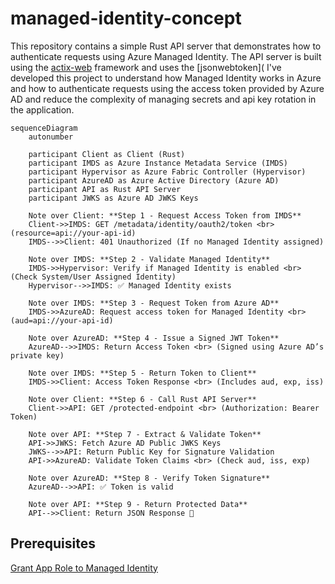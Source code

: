 # managed-identity-concept

This repository contains a simple Rust API server that demonstrates how to authenticate requests using Azure Managed Identity. The API server is built using the [actix-web](https://actix.rs/) framework and uses the [jsonwebtoken](
I've developed this project to understand how Managed Identity works in Azure and how to authenticate requests using the access token provided by Azure AD and reduce the complexity of managing secrets and api key rotation in the application.

```mermaid
sequenceDiagram
    autonumber

    participant Client as Client (Rust)
    participant IMDS as Azure Instance Metadata Service (IMDS)
    participant Hypervisor as Azure Fabric Controller (Hypervisor)
    participant AzureAD as Azure Active Directory (Azure AD)
    participant API as Rust API Server
    participant JWKS as Azure AD JWKS Keys

    Note over Client: **Step 1 - Request Access Token from IMDS**
    Client->>IMDS: GET /metadata/identity/oauth2/token <br> (resource=api://your-api-id)
    IMDS-->>Client: 401 Unauthorized (If no Managed Identity assigned)

    Note over IMDS: **Step 2 - Validate Managed Identity**
    IMDS->>Hypervisor: Verify if Managed Identity is enabled <br> (Check System/User Assigned Identity)
    Hypervisor-->>IMDS: ✅ Managed Identity exists

    Note over IMDS: **Step 3 - Request Token from Azure AD**
    IMDS->>AzureAD: Request access token for Managed Identity <br> (aud=api://your-api-id)
    
    Note over AzureAD: **Step 4 - Issue a Signed JWT Token**
    AzureAD-->>IMDS: Return Access Token <br> (Signed using Azure AD’s private key)

    Note over IMDS: **Step 5 - Return Token to Client**
    IMDS->>Client: Access Token Response <br> (Includes aud, exp, iss)

    Note over Client: **Step 6 - Call Rust API Server**
    Client->>API: GET /protected-endpoint <br> (Authorization: Bearer Token)

    Note over API: **Step 7 - Extract & Validate Token**
    API->>JWKS: Fetch Azure AD Public JWKS Keys
    JWKS-->>API: Return Public Key for Signature Validation
    API->>AzureAD: Validate Token Claims <br> (Check aud, iss, exp)

    Note over AzureAD: **Step 8 - Verify Token Signature**
    AzureAD-->>API: ✅ Token is valid

    Note over API: **Step 9 - Return Protected Data**
    API-->>Client: Return JSON Response 🎉
```

## Prerequisites

[Grant App Role to Managed Identity](https://learn.microsoft.com/en-us/graph/api/serviceprincipal-post-approleassignments?view=graph-rest-1.0&tabs=http#permissions)